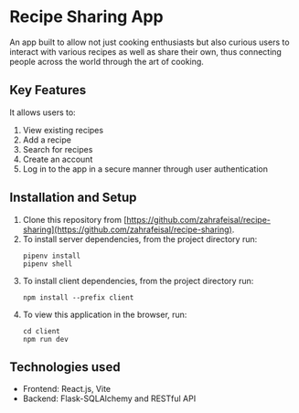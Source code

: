 # Recipe Sharing App

An app built to allow not just cooking enthusiasts but also curious users to interact with various recipes as well as share their own, thus connecting people
across the world through the art of cooking.

## Key Features

It allows users to:
1. View existing recipes
2. Add a recipe
3. Search for recipes
4. Create an account
5. Log in to the app in a secure manner through user authentication

## Installation and Setup

1. Clone this repository from [https://github.com/zahrafeisal/recipe-sharing](https://github.com/zahrafeisal/recipe-sharing).
2. To install server dependencies, from the project directory run:
   ```
   pipenv install
   pipenv shell
   ```
3. To install client dependencies, from the project directory run:
   ```
   npm install --prefix client
   ```
4. To view this application in the browser, run:
   ```
   cd client
   npm run dev
   ```
   
## Technologies used

<ul>
  <li>Frontend: React.js, Vite</li>
  <li>Backend: Flask-SQLAlchemy and RESTful API</li>
</ul>
